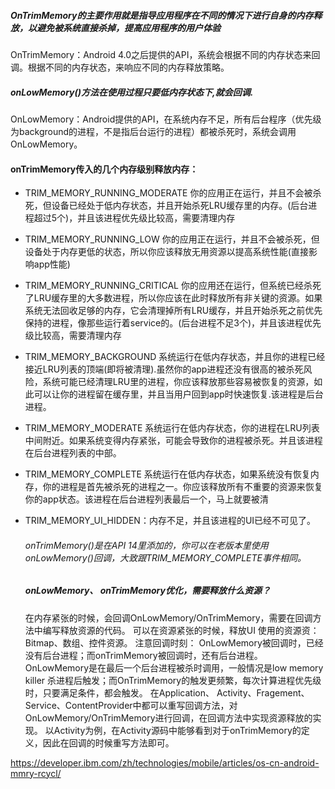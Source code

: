 



##### OnTrimMemory的主要作用就是指导应用程序在不同的情况下进行自身的内存释放，以避免被系统直接杀掉，提高应用程序的用户体验

OnTrimMemory：Android 4.0之后提供的API，系统会根据不同的内存状态来回调。根据不同的内存状态，来响应不同的内存释放策略。

##### onLowMemory()方法在使用过程只要低内存状态下,就会回调.

OnLowMemory：Android提供的API，在系统内存不足，所有后台程序（优先级为background的进程，不是指后台运行的进程）都被杀死时，系统会调用OnLowMemory。


#### onTrimMemory传入的几个内存级别释放内存：

- TRIM_MEMORY_RUNNING_MODERATE
  你的应用正在运行，并且不会被杀死，但设备已经处于低内存状态，并且开始杀死LRU缓存里的内存。(后台进程超过5个)，并且该进程优先级比较高，需要清理内存 

- TRIM_MEMORY_RUNNING_LOW
  你的应用正在运行，并且不会被杀死，但设备处于内存更低的状态，所以你应该释放无用资源以提高系统性能(直接影响app性能)

- TRIM_MEMORY_RUNNING_CRITICAL
  你的应用还在运行，但系统已经杀死了LRU缓存里的大多数进程，所以你应该在此时释放所有非关键的资源。如果系统无法回收足够的内存，它会清理掉所有LRU缓存，并且开始杀死之前优先保持的进程，像那些运行着service的。(后台进程不足3个)，并且该进程优先级比较高，需要清理内存

- TRIM_MEMORY_BACKGROUND
  系统运行在低内存状态，并且你的进程已经接近LRU列表的顶端(即将被清理).虽然你的app进程还没有很高的被杀死风险，系统可能已经清理LRU里的进程，你应该释放那些容易被恢复的资源，如此可以让你的进程留在缓存里，并且当用户回到app时快速恢复.该进程是后台进程。

- TRIM_MEMORY_MODERATE
  系统运行在低内存状态，你的进程在LRU列表中间附近。如果系统变得内存紧张，可能会导致你的进程被杀死。并且该进程在后台进程列表的中部。

- TRIM_MEMORY_COMPLETE
  系统运行在低内存状态，如果系统没有恢复内存，你的进程是首先被杀死的进程之一。你应该释放所有不重要的资源来恢复你的app状态。该进程在后台进程列表最后一个，马上就要被清

- TRIM_MEMORY_UI_HIDDEN：内存不足，并且该进程的UI已经不可见了。 

  


  ###### onTrimMemory()是在API 14里添加的，你可以在老版本里使用onLowMemory()回调，大致跟TRIM_MEMORY_COMPLETE事件相同。

  

  ##### onLowMemory、 onTrimMemory优化，需要释放什么资源？

  在内存紧张的时候，会回调OnLowMemory/OnTrimMemory，需要在回调方法中编写释放资源的代码。
  可以在资源紧张的时候，释放UI 使用的资源资：Bitmap、数组、控件资源。
  注意回调时刻：
  OnLowMemory被回调时，已经没有后台进程；而onTrimMemory被回调时，还有后台进程。
  OnLowMemory是在最后一个后台进程被杀时调用，一般情况是low memory killer 杀进程后触发；而OnTrimMemory的触发更频繁，每次计算进程优先级时，只要满足条件，都会触发。
  在Application、 Activity、Fragement、Service、ContentProvider中都可以重写回调方法，对OnLowMemory/OnTrimMemory进行回调，在回调方法中实现资源释放的实现。
  以Activity为例，在Activity源码中能够看到对于onTrimMemory的定义，因此在回调的时候重写方法即可。







https://developer.ibm.com/zh/technologies/mobile/articles/os-cn-android-mmry-rcycl/